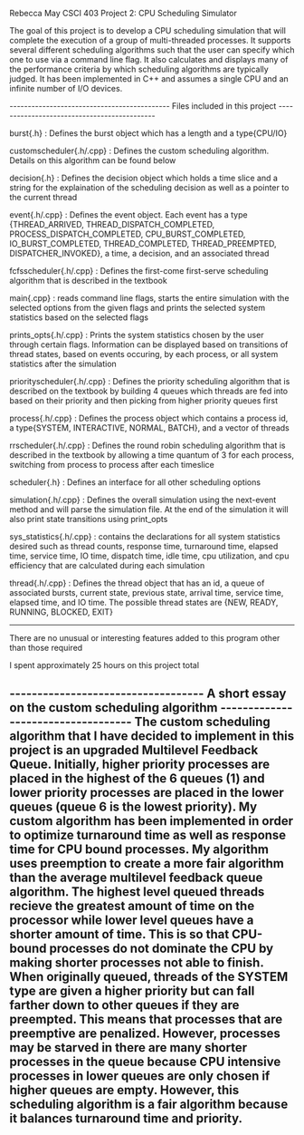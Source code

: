 Rebecca May
CSCI 403 Project 2: CPU Scheduling Simulator

The goal of this project is to develop a CPU scheduling simulation that will complete the execution of a group of multi-threaded processes.
It supports several different scheduling algorithms such that the user can specify which one to use via a command line flag.
It also calculates and displays many of the performance criteria by which scheduling algorithms are typically judged.
It has been implemented in C++ and assumes a single CPU and an infinite number of I/O devices.

-------------------------------------------- Files included in this project --------------------------------------------

burst{.h} : Defines the burst object which has a length and a type{CPU/IO}

customscheduler{.h/.cpp} : Defines the custom scheduling algorithm. Details on this algorithm can be found below

decision{.h} : Defines the decision object which holds a time slice and a string for the explaination of the scheduling
    decision as well as a pointer to the current thread

event{.h/.cpp} : Defines the event object. Each event has a type {THREAD_ARRIVED, THREAD_DISPATCH_COMPLETED,
    PROCESS_DISPATCH_COMPLETED, CPU_BURST_COMPLETED, IO_BURST_COMPLETED, THREAD_COMPLETED, THREAD_PREEMPTED,
    DISPATCHER_INVOKED}, a time, a decision, and an associated thread

fcfsscheduler{.h/.cpp} : Defines the first-come first-serve scheduling algorithm that is described in the textbook

main{.cpp} : reads command line flags, starts the entire simulation with the selected options from the given flags and
    prints the selected system statistics based on the selected flags

prints_opts{.h/.cpp} : Prints the system statistics chosen by the user through certain flags. Information can be
    displayed based on transitions of thread states, based on events occuring, by each process, or all system statistics
    after the simulation

priorityscheduler{.h/.cpp} : Defines the priority scheduling algorithm that is described on the textbook by building 4
    queues which threads are fed into based on their priority and then picking from higher priority queues first

process{.h/.cpp} : Defines the process object which contains a process id, a type{SYSTEM, INTERACTIVE, NORMAL, BATCH},
    and a vector of threads

rrscheduler{.h/.cpp} : Defines the round robin scheduling algorithm that is described in the textbook by allowing a time
    quantum of 3 for each process, switching from process to process after each timeslice

scheduler{.h} : Defines an interface for all other scheduling options

simulation{.h/.cpp} : Defines the overall simulation using the next-event method and will parse the simulation file. At
    the end of the simulation it will also print state transitions using print_opts

sys_statistics{.h/.cpp} : contains the declarations for all system statistics desired such as thread counts, response
    time, turnaround time, elapsed time, service time, IO time, dispatch time, idle time, cpu utilization, and cpu
    efficiency that are calculated during each simulation

thread{.h/.cpp} : Defines the thread object that has an id, a queue of associated bursts, current state, previous state,
    arrival time, service time, elapsed time, and IO time. The possible thread states are {NEW, READY, RUNNING, BLOCKED,
    EXIT}

------------------------------------------------------------------------------------------------------------------------


There are no unusual or interesting features added to this program other than those required

I spent approximately 25 hours on this project total


----------------------------------- A short essay on the custom scheduling algorithm -----------------------------------
The custom scheduling algorithm that I have decided to implement in this project is an upgraded Multilevel Feedback
Queue. Initially, higher priority processes are placed in the highest of the 6 queues (1) and lower priority processes are
placed in the lower queues (queue 6 is the lowest priority). My custom algorithm has been implemented in order to optimize
turnaround time as well as response time for CPU bound processes. My algorithm uses preemption to create a more fair
algorithm than the average multilevel feedback queue algorithm. The highest level queued threads recieve the greatest 
amount of time on the processor while lower level queues have a shorter amount of time. This is so that CPU-bound processes
do not dominate the CPU by making shorter processes not able to finish. When originally queued, threads of the SYSTEM type
are given a higher priority but can fall farther down to other queues if they are preempted. This means that processes that
are preemptive are penalized. However, processes may be starved in there are many shorter processes in the queue because
CPU intensive processes in lower queues are only chosen if higher queues are empty. However, this scheduling algorithm is 
a fair algorithm because it balances turnaround time and priority.
------------------------------------------------------------------------------------------------------------------------
